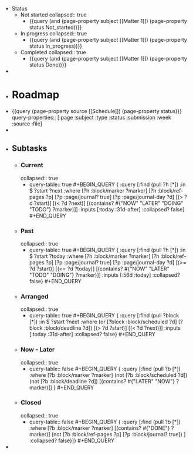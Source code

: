 - Status
	- Not started
	  collapsed:: true
		- {{query (and (page-property subject [[Matter 1]]) (page-property status Not_started))}}
	- In progress
	  collapsed:: true
		- {{query (and (page-property subject [[Matter 1]]) (page-property status In_progress))}}
	- Completed
	  collapsed:: true
		- {{query (and (page-property subject [[Matter 1]]) (page-property status Done))}}
-
- # Roadmap
- {{query (page-property source [[Schedule]]) (page-property status)}}
  query-properties:: [:page :subject :type :status :submission :week :source :file]
-
- ## Subtasks
	- ### Current
	  collapsed:: true
		- query-table:: true
		  #+BEGIN_QUERY
		  {
		    :query [:find (pull ?h [*])
		            :in $ ?start ?next
		            :where
		            	[?h :block/marker ?marker]
		            	[?h :block/ref-pages ?p]
		            [?p :page/journal? true]
		            [?p :page/journal-day ?d]
		            [(> ?d ?start)]
		            [(< ?d ?next)]
		            [(contains? #{"NOW" "LATER" "DOING" "TODO"} ?marker)]]
		    :inputs [:today :31d-after]
		    :collapsed? false}
		  #+END_QUERY
	- ### Past
	  collapsed:: true
		- query-table:: true
		  #+BEGIN_QUERY
		  {
		  :query [:find (pull ?h [*])
		  :in $ ?start ?today
		  :where
		  [?h :block/marker ?marker]
		  [?h :block/ref-pages ?p]
		  [?p :page/journal? true]
		  [?p :page/journal-day ?d]
		  [(>= ?d ?start)]
		  [(<= ?d ?today)]
		  [(contains? #{"NOW" "LATER" "TODO" "DOING"} ?marker)]]
		  :inputs [:56d :today]
		  :collapsed? false}
		  #+END_QUERY
	- ### Arranged
	  collapsed:: true
		- query-table:: true
		  #+BEGIN_QUERY
		  {
		    :query [:find (pull ?block [*])
		            :in $ ?start ?next
		            :where
		            (or
		              [?block :block/scheduled ?d]
		              [?block :block/deadline ?d])
		            [(> ?d ?start)]
		            [(< ?d ?next)]]
		    :inputs [:today :31d-after]
		    :collapsed? false}
		  #+END_QUERY
	- ### Now - Later
	  collapsed:: true
		- query-table:: false
		  #+BEGIN_QUERY
		  {
		   :query [:find (pull ?b [*])
		          :where
		          [?b :block/marker ?marker]
		          (not [?b :block/scheduled ?d])
		          (not [?b :block/deadline ?d])
		          [(contains? #{"LATER" "NOW"}  ?marker)]]
		  }
		  #+END_QUERY
	- ### Closed
	  collapsed:: true
		- query-table:: false
		  #+BEGIN_QUERY
		  {
		  :query [:find (pull ?b [*])
		          :where
		          [?b :block/marker ?marker]
		          [(contains? #{"DONE"} ?marker)]
		          (not [?b :block/ref-pages ?p]
		               [?p :block/journal? true]) ]
		  :collapsed? false}]}
		  #+END_QUERY
-